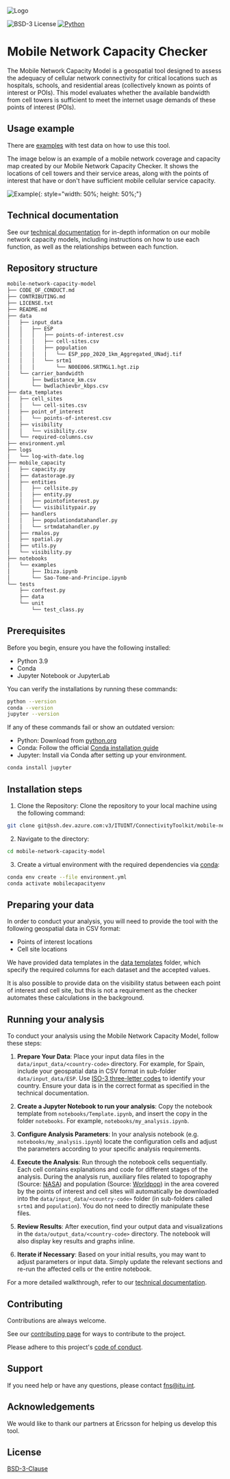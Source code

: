 ![Logo](https://www.itu.int/web/pp-18/assets/logo/itu_logo.png)

![BSD-3 License](https://img.shields.io/pypi/l/prtg-pyprobe) [![Python](https://img.shields.io/badge/Python-3776AB.svg?style=flat&logo=Python&logoColor=white)](https://www.python.org/)

# Mobile Network Capacity Checker

The Mobile Network Capacity Model is a geospatial tool designed to assess the adequacy of cellular network connectivity for critical locations such as hospitals, schools, and residential areas (collectively known as points of interest or POIs). This model evaluates whether the available bandwidth from cell towers is sufficient to meet the internet usage demands of these points of interest (POIs).

## Usage example

There are [examples](notebooks/examples/) with test data on how to use this tool.

The image below is an example of a mobile network coverage and capacity map created by our Mobile Network Capacity Checker. It shows the locations of cell towers and their service areas, along with the points of interest that have or don't have sufficient mobile cellular service capacity.

![Example](https://i.postimg.cc/d3MHnLMz/STP-dummy-data.png){: style="width: 50%; height: 50%;"}

## Technical documentation

See our [technical documentation](https://fns-division.github.io/mobile-network-capacity-model-documentation/) for in-depth information on our mobile network capacity models, including instructions on how to use each function, as well as the relationships between each function.

## Repository structure

```sh
mobile-network-capacity-model
├── CODE_OF_CONDUCT.md
├── CONTRIBUTING.md
├── LICENSE.txt
├── README.md
├── data
│   ├── input_data
│   │   ├── ESP
│   │   │   ├── points-of-interest.csv
│   │   │   ├── cell-sites.csv
│   │   │   ├── population
│   │   │   │   └── ESP_ppp_2020_1km_Aggregated_UNadj.tif
│   │   │   └── srtm1
│   │   │       └── N00E006.SRTMGL1.hgt.zip
│   └── carrier_bandwidth
│       ├── bwdistance_km.csv
│       └── bwdlachievbr_kbps.csv
├── data_templates
│   ├── cell_sites
│   │   └── cell-sites.csv
│   ├── point_of_interest
│   │   └── points-of-interest.csv
│   ├── visibility
│   │   └── visibility.csv
│   └── required-columns.csv
├── environment.yml
├── logs
│   └── log-with-date.log
├── mobile_capacity
│   ├── capacity.py
│   ├── datastorage.py
│   ├── entities
│   │   ├── cellsite.py
│   │   ├── entity.py
│   │   ├── pointofinterest.py
│   │   └── visibilitypair.py
│   ├── handlers
│   │   ├── populationdatahandler.py
│   │   └── srtmdatahandler.py
│   ├── rmalos.py
│   ├── spatial.py
│   ├── utils.py
│   └── visibility.py
├── notebooks
│   └── examples
│       ├── Ibiza.ipynb
│       └── Sao-Tome-and-Principe.ipynb
└── tests
    ├── conftest.py
    ├── data
    └── unit
        └── test_class.py
```

## Prerequisites

Before you begin, ensure you have the following installed:
- Python 3.9
- Conda
- Jupyter Notebook or JupyterLab

You can verify the installations by running these commands:

```bash
python --version
conda --version
jupyter --version
```

If any of these commands fail or show an outdated version:
- Python: Download from [python.org](www.python.org)
- Conda: Follow the official [Conda installation guide](https://conda.io/projects/conda/en/latest/user-guide/getting-started.html)
- Jupyter: Install via Conda after setting up your environment.

```bash
conda install jupyter
```

## Installation steps

1. Clone the Repository:
    Clone the repository to your local machine using the following command:

```bash
git clone git@ssh.dev.azure.com:v3/ITUINT/ConnectivityToolkit/mobile-network-capacity-model
```

2. Navigate to the directory:
```bash
cd mobile-network-capacity-model
```

3. Create a virtual environment with the required dependencies via [conda](https://www.anaconda.com/download):
```bash
conda env create --file environment.yml
conda activate mobilecapacityenv
```

## Preparing your data

In order to conduct your analysis, you will need to provide the tool with the following geospatial data in CSV format:

- Points of interest locations
- Cell site locations

We have provided data templates in the [data templates](data_templates) folder, which specify the required columns for each dataset and the accepted values.

It is also possible to provide data on the visibility status between each point of interest and cell site, but this is not a requirement as the checker automates these calculations in the background.

## Running your analysis

To conduct your analysis using the Mobile Network Capacity Model, follow these steps:

1. **Prepare Your Data**: 
   Place your input data files in the `data/input_data/<country-code>` directory. For example, for Spain, include your geospatial data in CSV format in sub-folder `data/input_data/ESP`. Use [ISO-3 three-letter codes](https://en.wikipedia.org/wiki/ISO_3166-1_alpha-3) to identify your country. Ensure your data is in the correct format as specified in the technical documentation.

2. **Create a Jupyter Notebook to run your analysis**:
   Copy the notebook template from `notebooks/Template.ipynb`, and insert the copy in the folder `notebooks`. For example, `notebooks/my_analysis.ipynb`.

3. **Configure Analysis Parameters**: 
   In your analysis notebook (e.g. `notebooks/my_analysis.ipynb`) locate the configuration cells and adjust the parameters according to your specific analysis requirements.

4. **Execute the Analysis**:
   Run through the notebook cells sequentially. Each cell contains explanations and code for different stages of the analysis. During the analysis run, auxiliary files related to topography (Source: [NASA](https://portal.opentopography.org/raster?opentopoID=OTSRTM.082015.4326.1)) and population (Source: [Worldpop](https://www.worldpop.org/)) in the area covered by the points of interest and cell sites will automatically be downloaded into the `data/input_data/<country-code>` folder (in sub-folders called `srtm1` and `population`). You do not need to directly manipulate these files.

5. **Review Results**: 
   After execution, find your output data and visualizations in the `data/output_data/<country-code>` directory. The notebook will also display key results and graphs inline.

6. **Iterate if Necessary**: 
   Based on your initial results, you may want to adjust parameters or input data. Simply update the relevant sections and re-run the affected cells or the entire notebook.

For a more detailed walkthrough, refer to our [technical documentation](https://fns-division.github.io/mobile-network-capacity-model-documentation/).

## Contributing

Contributions are always welcome.

See our [contributing page](CONTRIBUTING.md) for ways to contribute to the project.

Please adhere to this project's [code of conduct](CODE_OF_CONDUCT.md).

## Support

If you need help or have any questions, please contact [fns@itu.int](fns@itu.int).

## Acknowledgements

We would like to thank our partners at Ericsson for helping us develop this tool.

## License

[BSD-3-Clause](LICENSE.txt)